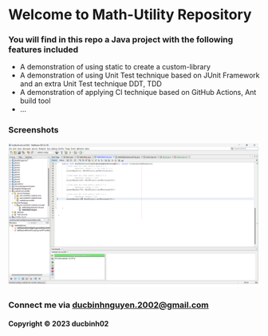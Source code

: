 # Welcome to Math-Utility Repository

### You will find in this repo a Java project with the following features included

* A demonstration of using static to create a custom-library
* A demonstration of using Unit Test technique based on JUnit Framework and an extra Unit Test technique DDT, TDD
* A demonstration of applying CI technique based on GitHub Actions, Ant build tool
* ...


### Screenshots
![Source code with JUnit](https://github.com/ducbinh02/mathutil-ant-se1602/blob/main/screenshots/source_code_with_junit.png)


### Connect me via ducbinhnguyen.2002@gmail.com
#### Copyright &#169; 2023 ducbinh02